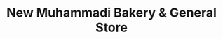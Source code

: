 ---
title: "New Muhammadi Bakery & General Store"
url: /balochistan/new-muhammadi-bakery-und-general-store/
shop: Bäckerei
---